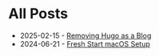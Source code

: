 # All Posts

* 2025-02-15 - [Removing Hugo as a Blog](/content/posts/1739673939-removing-hugo-as-a-blog-app.md)
* 2024-06-21 - [Fresh Start macOS Setup](/content/posts/1718983133-fresh-start-macos-setup.md)
